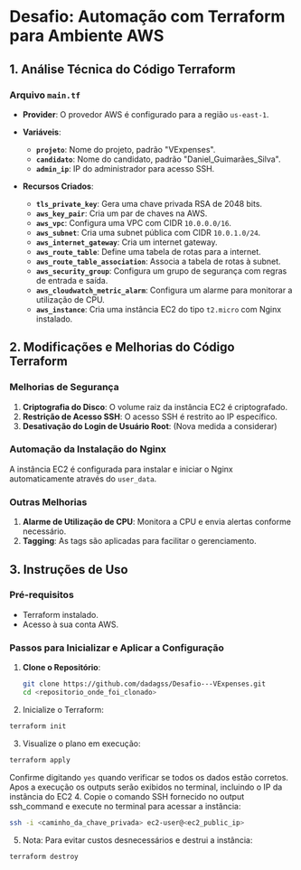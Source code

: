# Desafio: Automação com Terraform para Ambiente AWS

## 1. Análise Técnica do Código Terraform

### Arquivo `main.tf`

- **Provider**: O provedor AWS é configurado para a região `us-east-1`.

- **Variáveis**:
  - **`projeto`**: Nome do projeto, padrão "VExpenses".
  - **`candidato`**: Nome do candidato, padrão "Daniel_Guimarães_Silva".
  - **`admin_ip`**: IP do administrador para acesso SSH.

- **Recursos Criados**:
  - **`tls_private_key`**: Gera uma chave privada RSA de 2048 bits.
  - **`aws_key_pair`**: Cria um par de chaves na AWS.
  - **`aws_vpc`**: Configura uma VPC com CIDR `10.0.0.0/16`.
  - **`aws_subnet`**: Cria uma subnet pública com CIDR `10.0.1.0/24`.
  - **`aws_internet_gateway`**: Cria um internet gateway.
  - **`aws_route_table`**: Define uma tabela de rotas para a internet.
  - **`aws_route_table_association`**: Associa a tabela de rotas à subnet.
  - **`aws_security_group`**: Configura um grupo de segurança com regras de entrada e saída.
  - **`aws_cloudwatch_metric_alarm`**: Configura um alarme para monitorar a utilização de CPU.
  - **`aws_instance`**: Cria uma instância EC2 do tipo `t2.micro` com Nginx instalado.

## 2. Modificações e Melhorias do Código Terraform

### Melhorias de Segurança
1. **Criptografia do Disco**: O volume raiz da instância EC2 é criptografado.
2. **Restrição de Acesso SSH**: O acesso SSH é restrito ao IP específico.
3. **Desativação do Login de Usuário Root**: (Nova medida a considerar)

### Automação da Instalação do Nginx
A instância EC2 é configurada para instalar e iniciar o Nginx automaticamente através do `user_data`.

### Outras Melhorias
1. **Alarme de Utilização de CPU**: Monitora a CPU e envia alertas conforme necessário.
2. **Tagging**: As tags são aplicadas para facilitar o gerenciamento.

## 3. Instruções de Uso

### Pré-requisitos
- Terraform instalado.
- Acesso à sua conta AWS.

### Passos para Inicializar e Aplicar a Configuração
1. **Clone o Repositório**:
   ```bash
   git clone https://github.com/dadagss/Desafio---VExpenses.git
   cd <repositorio_onde_foi_clonado>
2. Inicialize o Terraform:
```bash
terraform init
```
3. Visualize o plano em execução:
```bash
terraform apply
```
Confirme digitando ```yes``` quando verificar se todos os dados estão corretos.
Apos a execução os outputs serão exibidos no terminal, incluindo o IP da instância do EC2
4. Copie o comando SSH fornecido no output ssh_command e execute no terminal para acessar a instância:
```bash
ssh -i <caminho_da_chave_privada> ec2-user@<ec2_public_ip>
```
5. Nota:
Para evitar custos desnecessários e destrui a instância:
```bash
terraform destroy
```